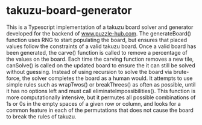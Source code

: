 # takuzu-board-generator

This is a Typescript implementation of a takuzu board solver and generator developed for the backend of www.puzzle-hub.com.
The generateBoard() function uses RNG to start populating the board, but ensures that placed values follow the constraints
of a valid takuzu board. Once a valid board has been generated, the carve() function is called to remove a percentage of the
values on the board. Each time the carving function removes a new tile, canSolve() is called on the updated board to ensure
the it can still be solved without guessing. Instead of using recursion to solve the board via brute-force, the solver 
completes the board as a human would. It attempts to use simple rules such as wrapTwos() or breakThrees() as often as possible,
until it has no options left and must call eliminateImpossibilities(). This function is more computationally intensive, but 
it permutes all possible combinations of 1s or 0s in the empty spaces of a given row or column, and looks for a common feature
in each of the permutations that does not cause the board to break the rules of takuzu.
